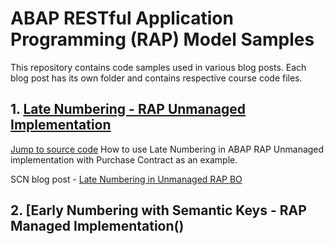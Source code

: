 # ABAP RESTful Application Programming (RAP) Model Samples

This repository contains code samples used in various blog posts.  Each blog post has its own folder and contains respective course code files.

## 1. [Late Numbering - RAP Unmanaged Implementation](https://blogs.sap.com/2021/09/13/rap-unmanaged-bo-late-numbering/)
[Jump to source code](https://github.com/dhananjayhegde/ABAP-RAP-Samples/tree/main/RAP-Unmanaged-Late-Numbering)
How to use Late Numbering in ABAP RAP Unmanaged implementation with Purchase Contract as an example.  

SCN blog post - [Late Numbering in Unmanaged RAP BO](https://blogs.sap.com/2021/09/13/rap-unmanaged-bo-late-numbering/)

## 2. [Early Numbering with Semantic Keys - RAP Managed Implementation()

